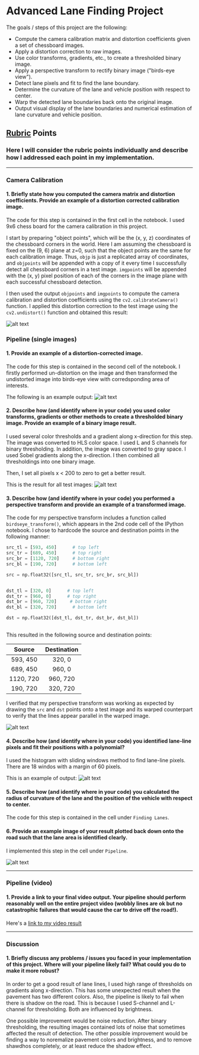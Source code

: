 
# **Advanced Lane Finding Project**

The goals / steps of this project are the following:

* Compute the camera calibration matrix and distortion coefficients given a set of chessboard images.
* Apply a distortion correction to raw images.
* Use color transforms, gradients, etc., to create a thresholded binary image.
* Apply a perspective transform to rectify binary image ("birds-eye view").
* Detect lane pixels and fit to find the lane boundary.
* Determine the curvature of the lane and vehicle position with respect to center.
* Warp the detected lane boundaries back onto the original image.
* Output visual display of the lane boundaries and numerical estimation of lane curvature and vehicle position.

[//]: # (Image References)

[image1]: ./output_images/chess.png "Undistorted"
[image2]: ./output_images/transform.png "Road Transformed"
[image3]: ./output_images/thresholding.png "Binary Example"
[image4]: ./output_images/out2.jpg "Fit Visual"
[image5]: ./output_images/final_out.jpg "Output"

## [Rubric](https://review.udacity.com/#!/rubrics/571/view) Points

### Here I will consider the rubric points individually and describe how I addressed each point in my implementation.  

---

### Camera Calibration

#### 1. Briefly state how you computed the camera matrix and distortion coefficients. Provide an example of a distortion corrected calibration image.

The code for this step is contained in the first cell in the notebook. I used 9x6 chess board for the camera calibration in this project.  

I start by preparing "object points", which will be the (x, y, z) coordinates of the chessboard corners in the world. Here I am assuming the chessboard is fixed on the (9, 6) plane at z=0, such that the object points are the same for each calibration image.  Thus, `objp` is just a replicated array of coordinates, and `objpoints` will be appended with a copy of it every time I successfully detect all chessboard corners in a test image.  `imgpoints` will be appended with the (x, y) pixel position of each of the corners in the image plane with each successful chessboard detection.  

I then used the output `objpoints` and `imgpoints` to compute the camera calibration and distortion coefficients using the `cv2.calibrateCamera()` function.  I applied this distortion correction to the test image using the `cv2.undistort()` function and obtained this result: 

![alt text][image1]

### Pipeline (single images)

#### 1. Provide an example of a distortion-corrected image.

The code for this step is contained in the second cell of the notebook. I firstly performed un-distortion on the image and then transformed the undistorted image into birds-eye view with corredsponding area of interests.

The following is an example output:
![alt text][image2]

#### 2. Describe how (and identify where in your code) you used color transforms, gradients or other methods to create a thresholded binary image.  Provide an example of a binary image result.

I used several color thresholds and a gradient along x-direction for this step.
The image was converted to HLS color space. I used L and S channels for binary thresholding. In addition, the image was converted to gray space. I used Sobel gradients along the x-direction. I then combined all thresholdings into one binary image.

Then, I set all pixels x < 200 to zero to get a better result. 

This is the result for all test images:
![alt text][image3]

#### 3. Describe how (and identify where in your code) you performed a perspective transform and provide an example of a transformed image.

The code for my perspective transform includes a function called `birdseye_transform()`, which appears in the 2nd code cell of the IPython notebook. I chose to hardcode the source and destination points in the following manner:

```python
src_tl = [593, 450]      # top left
src_tr = [689, 450]      # top right
src_br = [1120, 720]     # bottom right
src_bl = [190, 720]      # bottom left

src = np.float32([src_tl, src_tr, src_br, src_bl])


dst_tl = [320, 0]      # top left
dst_tr = [960, 0]      # top right
dst_br = [960, 720]     # bottom right
dst_bl = [320, 720]      # bottom left

dst = np.float32([dst_tl, dst_tr, dst_br, dst_bl])
    
```

This resulted in the following source and destination points:

| Source        | Destination   | 
|:-------------:|:-------------:| 
| 593, 450      | 320, 0        | 
| 689, 450      | 960, 0        |
| 1120, 720     | 960, 720      |
| 190, 720      | 320, 720      |

I verified that my perspective transform was working as expected by drawing the `src` and `dst` points onto a test image and its warped counterpart to verify that the lines appear parallel in the warped image.

![alt text][image2]

#### 4. Describe how (and identify where in your code) you identified lane-line pixels and fit their positions with a polynomial?

I used the histogram with sliding windows method to find lane-line pixels. There are 18 windos with a margin of 60 pixels.

This is an example of output:
![alt text][image4]

#### 5. Describe how (and identify where in your code) you calculated the radius of curvature of the lane and the position of the vehicle with respect to center.

The code for this step is contained in the cell under `Finding Lanes`.

#### 6. Provide an example image of your result plotted back down onto the road such that the lane area is identified clearly.

I implemented this step in the cell under `Pipeline`.

![alt text][image5]

---

### Pipeline (video)

#### 1. Provide a link to your final video output.  Your pipeline should perform reasonably well on the entire project video (wobbly lines are ok but no catastrophic failures that would cause the car to drive off the road!).

Here's a [link to my video result](https://youtu.be/mc6EkthxXJo)

---

### Discussion

#### 1. Briefly discuss any problems / issues you faced in your implementation of this project.  Where will your pipeline likely fail?  What could you do to make it more robust?

In order to get a good result of lane lines, I used high range of thresholds on gradients along x-direction. This has some unexpected result when the pavement has two different colors. Also, the pipeline is likely to fail when there is shadow on the road. This is because I used S-channel and L-channel for thresholding. Both are influenced by brightness.

One possible improvement would be noise reduction. After binary thresholding, the resulting images contained lots of noise that sometimes affected the result of detection. The other possible improvement would be finding a way to noremalize pavement colors and brightness, and to remove shawdhos completely, or at least reduce the shadow effect. 
